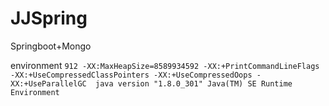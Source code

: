 # JJSpring
Springboot+Mongo

environment
`912 -XX:MaxHeapSize=8589934592 -XX:+PrintCommandLineFlags -XX:+UseCompressedClassPointers -XX:+UseCompressedOops -XX:+UseParallelGC 
java version "1.8.0_301"
Java(TM) SE Runtime Environment`
